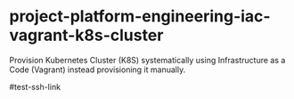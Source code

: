 # project-platform-engineering-iac-vagrant-k8s-cluster
Provision Kubernetes Cluster (K8S) systematically using Infrastructure as a Code (Vagrant) instead provisioning it manually.


#test-ssh-link
